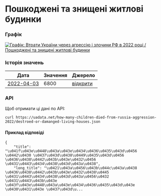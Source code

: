 # Пошкоджені та знищені житлові будинки
### Графік
[ ![Графік: Втрати України через агрессію і злочини РФ в 2022 році / Пошкоджені та знищені житлові будинки](https://uadata.net/screen?459297&u=%2Fhow-many-children-died-from-russia-aggression-2022%2Fdestroed-or-damanged-living-houses) ](https://uadata.net/how-many-children-died-from-russia-aggression-2022/destroed-or-damanged-living-houses)

### Історія значень
| Дата | Значення | Джерело |
|---|---|---|
| [2022-04-03](https://uadata.net/how-many-children-died-from-russia-aggression-2022/destroed-or-damanged-living-houses/2022-04-03+17%3A57%3A22) | 6800 | [відкрити](https://www.kmu.gov.ua/news/oleksij-chernishov-v-ukrayini-znishcheno-abo-poshkodzheno-blizko-6800-zhitlovih-budinkiv-vnaslidok-vijni) |
### API
Щоб отримати ці дані по API:
```
curl https://uadata.net/how-many-children-died-from-russia-aggression-2022/destroed-or-damanged-living-houses.json
```
#### Приклад відповіді 
```
{
    "title": "\u041f\u043e\u0448\u043a\u043e\u0434\u0436\u0435\u043d\u0456 \u0442\u0430 \u0437\u043d\u0438\u0449\u0435\u043d\u0456 \u0436\u0438\u0442\u043b\u043e\u0432\u0456 \u0431\u0443\u0434\u0438\u043d\u043a\u0438",
    "long_title": "\u0421\u043a\u0456\u043b\u044c\u043a\u0438 \u0436\u0438\u0442\u043b\u043e\u0432\u0438\u0445 \u0431\u0443\u0434\u0438\u043d\u043a\u0456\u0432 \u0431\u0443\u043b\u043e \u043f\u043e\u0448\u043a\u043e\u0434\u0436\u0435\u043d\u043e \u0430\u0431\u043e \u0437\u043d\u...
```